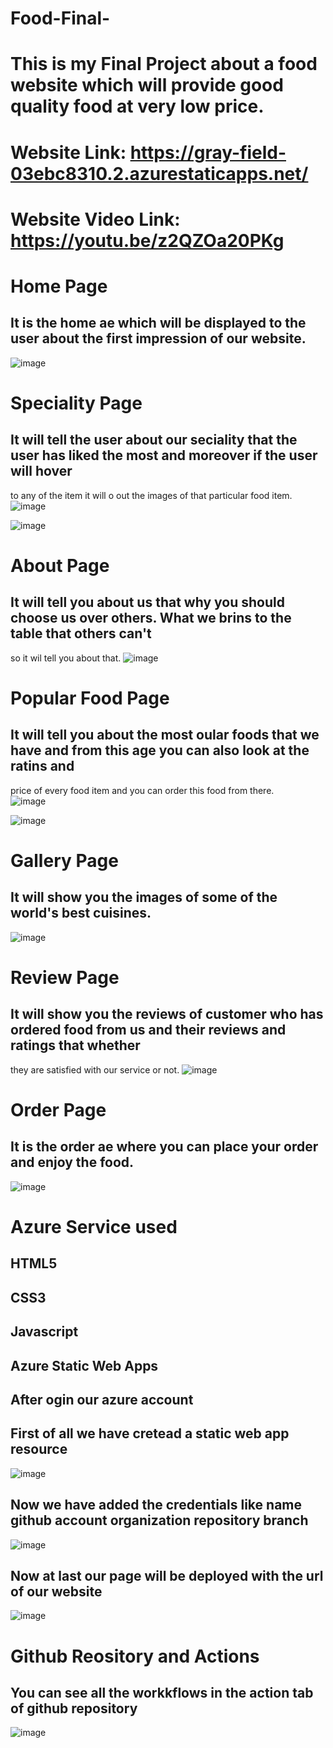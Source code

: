 # Food-Final-
# This is my Final Project about a food website which will provide good quality food at very low price.     
# Website Link: https://gray-field-03ebc8310.2.azurestaticapps.net/   
# Website Video Link: https://youtu.be/z2QZOa20PKg 


# Home Page

## It is the home ae which will be displayed to the user about the first impression of our website.
![image](https://user-images.githubusercontent.com/118900668/208397769-98324962-0c6d-481e-b7ab-ba076cbcb6de.png)


# Speciality Page

## It will tell the user about our seciality that the user has liked the most and moreover if the user will hover
to any of the item it will o out the images of that particular food item.
![image](https://user-images.githubusercontent.com/118900668/208397821-e7e9cbef-4879-427f-900f-43de83a62f75.png)
  
![image](https://user-images.githubusercontent.com/118900668/208397944-6cbf5ba7-53b8-47fc-8bb4-1c1af0f4062f.png)


# About Page

## It will tell you about us that why you should choose us over others. What we brins to the table that others can't
so it wil tell you about that.
![image](https://user-images.githubusercontent.com/118900668/208398028-e107fb3a-6995-4a52-8da9-0e2b6379c06e.png)


# Popular Food Page

## It will tell you about the most oular foods that we have and from this age you can also look at the ratins and 
price of every food item and you can order this food from there.  
![image](https://user-images.githubusercontent.com/118900668/208398156-db6be2bf-1798-4fa3-8ac7-5c81d064b671.png)

![image](https://user-images.githubusercontent.com/118900668/208398189-da6af336-8cd1-449b-85b7-7d1a65ab011b.png)


# Gallery Page

## It will show you the images of some of the world's best cuisines. 
![image](https://user-images.githubusercontent.com/118900668/208398300-8390e2b8-3fe4-4b24-a8ad-cc7cccb837a3.png)


# Review Page

## It will show you the reviews of customer who has ordered food from us and their reviews and ratings that whether 
they are satisfied with our service or not.
![image](https://user-images.githubusercontent.com/118900668/208398422-7a7394b3-e482-483c-82f7-e7c486b7f4df.png)


# Order Page

## It is the order ae where you can place your order and enjoy the food. 
![image](https://user-images.githubusercontent.com/118900668/208398505-5121d31c-08be-4720-9cd1-bdd65909bfb4.png)



# Azure Service used

## HTML5
## CSS3
## Javascript
## Azure Static Web Apps

## After ogin our azure account
## First of all we have cretead a static web app resource 
![image](https://user-images.githubusercontent.com/118900668/209672527-e59ea1e7-3e22-40e1-9d69-944066a23c85.png)


## Now we have added the credentials like name github account organization repository branch
![image](https://user-images.githubusercontent.com/118900668/209672670-2bba88a0-d516-417f-afed-2b111b96b386.png)


## Now at last our page will be deployed with the url of our website  
![image](https://user-images.githubusercontent.com/118900668/209673284-68b6a0dd-4f57-4119-ae84-7fe0e623cc3b.png)

# Github Reository and Actions

## You can see all the workkflows in the action tab of github repository
![image](https://user-images.githubusercontent.com/118900668/209674386-96bac0b9-8cac-4dd1-a50c-d7d5b6d3cb94.png)
